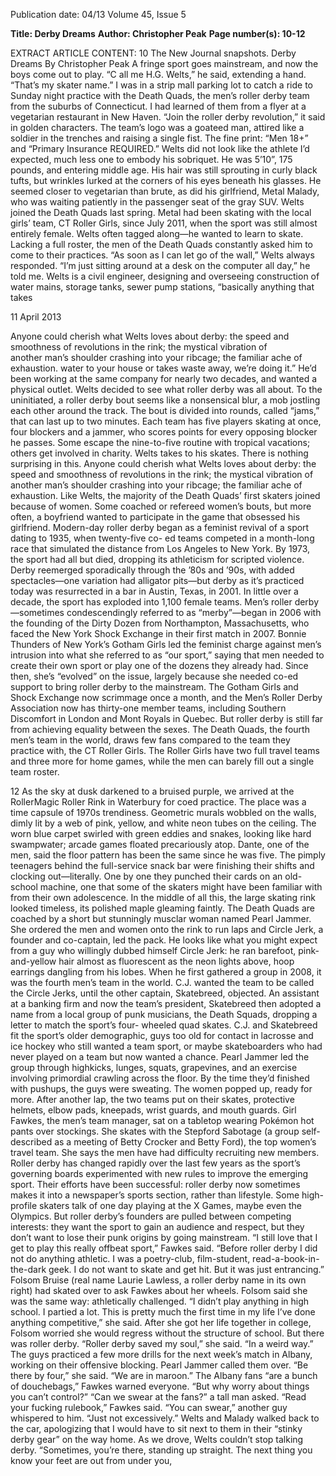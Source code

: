 Publication date: 04/13
Volume 45, Issue 5

**Title: Derby Dreams**
**Author: Christopher Peak**
**Page number(s): 10-12**

EXTRACT ARTICLE CONTENT:
10
The New Journal
snapshots.
Derby
Dreams
By Christopher Peak
A fringe sport goes mainstream, and now 
the boys come out to play.
“C
all me H.G. Welts,” he said, extending a 
hand. “That’s my skater name.”
	I was in a strip mall parking lot to 
catch a ride to Sunday night practice with the Death 
Quads, the men’s roller derby team from the suburbs 
of Connecticut. I had learned of them from a flyer at 
a vegetarian restaurant in New Haven. “Join the roller 
derby revolution,” it said in golden characters. The 
team’s logo was a goateed man, attired like a soldier 
in the trenches and raising a single fist. The fine print: 
“Men 18+” and “Primary Insurance REQUIRED.” 
Welts did not look like the athlete I’d expected, 
much less one to embody his sobriquet. He was 5’10”, 
175 pounds, and entering middle age. His hair was still 
sprouting in curly black tufts, but wrinkles lurked at the 
corners of his eyes beneath his glasses. He seemed closer 
to vegetarian than brute, as did his girlfriend, Metal 
Malady, who was waiting patiently in the passenger seat 
of the gray SUV. 
Welts joined the Death Quads last spring. Metal had 
been skating with the local girls’ team, CT Roller Girls, 
since July 2011, when the sport was still almost entirely 
female. Welts often tagged along—he wanted to learn to 
skate. Lacking a full roster, the men of the Death Quads 
constantly asked him to come to their practices. “As soon 
as I can let go of the wall,” Welts always responded.
“I’m just sitting around at a desk on the computer 
all day,” he told me. Welts is a civil engineer, designing 
and overseeing construction of water mains, storage 
tanks, sewer pump stations, “basically anything that takes 


11
April 2013

Anyone could cherish what 
Welts loves about derby: 
the speed and smoothness 
of  revolutions in the rink; 
the mystical vibration of  
another man’s shoulder 
crashing into your ribcage; 
the familiar ache of  
exhaustion.
water to your house or takes waste away, we’re doing it.” 
He’d been working at the same company for nearly two 
decades, and wanted a physical outlet. Welts decided to 
see what roller derby was all about. 
To the uninitiated, a roller derby bout seems like a 
nonsensical blur, a mob jostling each other around the 
track. The bout is divided into rounds, called “jams,” that 
can last up to two minutes. Each team has five players 
skating at once, four blockers and a jammer, who scores 
points for every opposing blocker he passes. 
Some escape the nine-to-five 
routine with tropical vacations; 
others get involved in charity. 
Welts takes to his skates. There 
is nothing surprising in this. 
Anyone could cherish what Welts 
loves about derby: the speed and 
smoothness of revolutions in the 
rink; the mystical vibration of 
another man’s shoulder crashing 
into your ribcage; the familiar 
ache of exhaustion.
Like Welts, the majority of 
the Death Quads’ first skaters 
joined 
because 
of 
women. 
Some 
coached 
or 
refereed 
women’s bouts, but more often, 
a boyfriend wanted to  participate 
in the game that obsessed his 
girlfriend. Modern-day roller derby began as a feminist 
revival of a sport dating to 1935, when twenty-five co-
ed teams competed in a month-long race that simulated 
the distance from Los Angeles to New York. By 1973, 
the sport had all but died, dropping its athleticism for 
scripted violence. Derby reemerged sporadically through 
the ’80s and ’90s, with added spectacles—one variation 
had alligator pits—but derby as it’s practiced today was 
resurrected in a bar in Austin, Texas, in 2001. In little 
over a decade, the sport has exploded into 1,100 female 
teams. 
Men’s roller derby—sometimes condescendingly 
referred to as “merby”—began in 2006 with the 
founding of the Dirty Dozen from Northampton, 
Massachusetts, who faced the New York Shock 
Exchange in their first match in 2007. Bonnie Thunders 
of New York’s Gotham Girls led the feminist charge 
against men’s intrusion into what she referred to as “our 
sport,” saying that men needed to create their own sport 
or play one of the dozens they already had. Since then, 
she’s “evolved” on the issue, largely because she needed 
co-ed support to bring roller derby to the mainstream. 
The Gotham Girls and Shock Exchange now scrimmage 
once a month, and the Men’s Roller Derby Association 
now has thirty-one member teams, including Southern 
Discomfort in London and Mont Royals in Quebec. But 
roller derby is still far from achieving equality between 
the sexes. The Death Quads, the fourth men’s team in 
the world, draws few fans compared to the team they 
practice with, the CT Roller Girls. The Roller Girls have 
two full travel teams and three more for home games, 
while the men can barely fill out a single team roster. 
	

12
As the sky at dusk darkened to a bruised 
purple, 
we 
arrived 
at 
the 
RollerMagic 
Roller 
Rink 
in 
Waterbury for coed practice. The 
place was a time capsule of 1970s 
trendiness. Geometric murals 
wobbled on the walls, dimly lit by 
a web of pink, yellow, and white 
neon tubes on the ceiling. The 
worn blue carpet swirled with 
green eddies and snakes, looking 
like hard swampwater; arcade 
games floated precariously atop. 
Dante, one of the men, said the 
floor pattern has been the same 
since he was five. The pimply 
teenagers behind the full-service 
snack bar were finishing their 
shifts and clocking out—literally. 
One by one they punched their 
cards on an old-school machine, one that some of the 
skaters might have been familiar with from their own 
adolescence. In the middle of all this, the large skating 
rink looked timeless, its polished maple gleaming faintly. 
The Death Quads are coached by a short but 
stunningly musclar woman named Pearl Jammer. She 
ordered the men and women onto the rink to run laps 
and Circle Jerk, a founder and co-captain, led the pack. 
He looks like what you might expect from a guy who 
willingly dubbed himself Circle Jerk: he ran barefoot, 
pink-and-yellow hair almost as fluorescent as the neon 
lights above, hoop earrings dangling from his lobes. 
When he first gathered a group in 2008, it was the 
fourth men’s team in the world. C.J. wanted the team 
to be called the Circle Jerks, until the other captain, 
Skatebreed, objected. An assistant at a banking firm and 
now the team’s president, Skatebreed then adopted a 
name from a local group of punk musicians, the Death 
Squads, dropping a letter to match the sport’s four-
wheeled quad skates. C.J. and Skatebreed fit the sport’s 
older demographic, guys too old for contact in lacrosse 
and ice hockey who still wanted a team sport, or maybe 
skateboarders who had never played on a team but now 
wanted a chance.
Pearl Jammer led the group through highkicks, 
lunges, squats, grapevines, and an exercise involving 
primordial crawling across the floor. By the time they’d 
finished with pushups, the guys were sweating. The 
women popped up, ready for more. After another lap, the 
two teams put on their skates, protective helmets, elbow 
pads, kneepads, wrist guards, and mouth guards.
Girl Fawkes, the men’s team manager, sat on a 
tabletop wearing Pokémon hot pants over stockings. She 
skates with the Stepford Sabotage (a group self-described 
as a meeting of Betty Crocker and Betty Ford), the top 
women’s travel team. She says the men have had difficulty 
recruiting new members. 
Roller derby has changed rapidly over the last few 
years as the sport’s governing boards experimented with 
new rules to improve the emerging sport. Their efforts 
have been successful: roller derby now sometimes makes 
it into a newspaper’s sports section, rather than lifestyle. 
Some high-profile skaters talk of one day playing at the 
X Games, maybe even the Olympics. But roller derby’s 
founders are pulled between competing interests: they 
want the sport to gain an audience and respect, but they 
don’t want to lose their punk origins by going mainstream. 
“I still love that I get to play this really offbeat sport,” 
Fawkes said. “Before roller derby I did not do anything 
athletic. I was a poetry-club, film-student, read-a-book-in-
the-dark geek. I do not want to skate and get hit. But it 
was just entrancing.”
Folsom Bruise (real name Laurie Lawless, a roller 
derby name in its own right) had skated over to ask 
Fawkes about her wheels. Folsom said she was the same 
way: athletically challenged. “I didn’t play anything in 
high school. I partied a lot. This is pretty much the first 
time in my life I’ve done anything competitive,” she said. 
After she got her life together in college, Folsom worried 
she would regress without the structure of school. But 
there was roller derby. “Roller derby saved my soul,” she 
said. “In a weird way.”
The guys practiced a few more drills for the next 
week’s match in Albany, working on their offensive 
blocking. Pearl Jammer called them over. “Be there by 
four,” she said. “We are in maroon.”
The Albany fans “are a bunch of douchebags,” 
Fawkes warned everyone. “But why worry about things 
you can’t control?”
“Can we swear at the fans?” a tall man asked.
“Read your fucking rulebook,” Fawkes said.
“You can swear,” another guy whispered to him. 
“Just not excessively.”
Welts and Malady walked back to the car, apologizing 
that I would have to sit next to them in their “stinky 
derby gear” on the way home. 
As we drove, Welts couldn’t stop talking derby. 
“Sometimes, you’re there, standing up straight. The 
next thing you know your feet are out from under you,